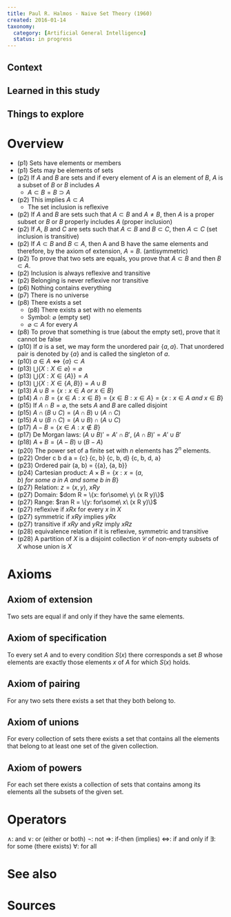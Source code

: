 ```yaml
---
title: Paul R. Halmos - Naive Set Theory (1960)
created: 2016-01-14
taxonomy:
  category: [Artificial General Intelligence]
  status: in progress
---
```


## Context

## Learned in this study

## Things to explore

# Overview

* (p1) Sets have elements or members
* (p1) Sets may be elements of sets
* (p2) If $A$ and $B$ are sets and if every element of $A$ is an element of $B$, $A$ is a subset of $B$ or $B$ includes $A$
	* $A \subset B = B \supset A$
* (p2) This implies $A \subset A$
	* The set inclusion is reflexive
* (p2) If $A$ and $B$ are sets such that $A \subset B$ and $A \not= B$, then $A$ is a proper subset or $B$ or $B$ properly includes $A$ (proper inclusion)
* (p2) If $A$, $B$ and $C$ are sets such that $A \subset B$ and $B \subset C$, then $A \subset C$ (set inclusion is transitive)
* (p2) If $A \subset B$ and $B \subset A$, then A and B have the same elements and therefore, by the axiom of extension, $A = B$. (antisymmetric)
* (p2) To prove that two sets are equals, you prove that $A \subset B$ and then $B \subset A$.
* (p2) Inclusion is always reflexive and transitive
* (p2) Belonging is never reflexive nor transitive
* (p6) Nothing contains everything
* (p7) There is no universe
* (p8) There exists a set
	* (p8) There exists a set with no elements
	* Symbol: $\varnothing$  (empty set)
	* $\varnothing \subset A$ for every $A$
* (p8) To prove that something is true (about the empty set), prove that it cannot be false
* (p10) If $a$ is a set, we may form the unordered pair $\{a, a\}$. That unordered pair is denoted by $\{a\}$ and is called the singleton of $a$.
* (p10) $a \in A \iff \{a\} \subset A$
* (p13) $\bigcup\{X: X \in \varnothing\} = \varnothing$
* (p13) $\bigcup\{X: X \in \{A\}\} = A$
* (p13) $\bigcup\{X: X \in \{A, B\}\} = A \cup B$
* (p13) $A \cup B = \{x: x \in A\ or\ x \in B\}$
* (p14) $A \cap B = \{x \in A: x \in B\} = \{x \in B: x \in A\} = \{x: x \in A\ and\ x \in B\}$
* (p15) If $A \cap B =  \varnothing$, the sets $A$ and $B$ are called disjoint
* (p15) $A \cap (B \cup C) = (A \cap B) \cup (A \cap C)$
* (p15) $A \cup (B \cap C) = (A \cup B) \cap (A \cup C)$
* (p17) $A - B = \{x \in A: x \not\in B\}$
* (p17) De Morgan laws: $(A \cup B)' = A' \cap B'$, $(A \cap B)' = A' \cup B'$
* (p18) $A + B = (A - B) \cup (B - A)$
* (p20) The power set of a finite set with $n$ elements has $2^n$ elements.
* (p22) Order c b d a = {c} {c, b} {c, b, d} {c, b, d, a}
* (p23) Ordered pair (a, b) = {{a}, {a, b}}
* (p24) Cartesian product: $A \times B = \{x: x = (a, b)\ for\ some\ a\ in\ A\ and\ some\ b\ in\ B\}$
* (p27) Relation: $z = (x, y)$, $x R y$
* (p27) Domain: $dom R = \{x: for\some\ y\ (x R y)\}$
* (p27) Range: $ran R = \{y: for\some\ x\ (x R y)\}$
* (p27) reflexive if $x R x$ for every $x$ in $X$
* (p27) symmetric if $x R y$ implies $y R x$
* (p27) transitive if $x R y$ and $y R z$ imply $x R z$
* (p28) equivalence relation if it is reflexive, symmetric and transitive
* (p28) A partition of $X$ is a disjoint collection $\mathcal{C}$ of non-empty subsets of $X$ whose union is $X$

# Axioms

## Axiom of extension
Two sets are equal if and only if they have the same elements.

## Axiom of specification
To every set $A$ and to every condition $S(x)$ there corresponds a set $B$ whose elements are exactly those elements $x$ of $A$ for which $S(x)$ holds.

## Axiom of pairing
For any two sets there exists a set that they both belong to.

## Axiom of unions
For every collection of sets there exists a set that contains all the elements that belong to at least one set of the given collection.

## Axiom of powers
For each set there exists a collection of sets that contains among its elements all the subsets of the given set.

# Operators
$\wedge$: and
$\vee$: or (either or both)
$\neg$: not
$\Rightarrow$: if-then (implies)
$\iff$: if and only if
$\exists$: for some (there exists)
$\forall$: for all

# See also

# Sources
